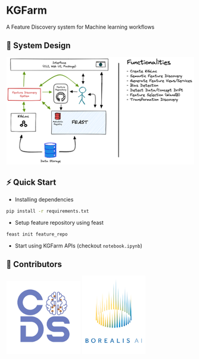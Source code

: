 # KGFarm 
A Feature Discovery system for Machine learning workflows
## 📐 System Design
<img src="helpers/graphics/design.png" width="700"/>

## ⚡ Quick Start
- Installing dependencies
```bash
pip install -r requirements.txt
```
- Setup feature repository using feast
```bash
feast init feature_repo
```
- Start using KGFarm APIs (checkout <code>notebook.ipynb</code>)

## 🦾 Contributors
<p float="left">
 
  <img src="helpers/graphics/CoDS.png" width="200"/> 

  <img src="helpers/graphics/borealisAI.png" width="170"/>
</p>